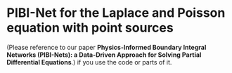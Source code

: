# PIBI-Net for the Laplace and Poisson equation with point sources
(Please reference to our paper **Physics-Informed Boundary Integral Networks (PIBI-Nets): a Data-Driven Approach for Solving Partial Differential Equations**.) if you use the code or parts of it. 